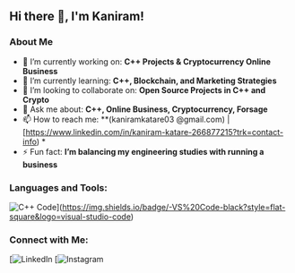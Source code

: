 ## Hi there 👋, I'm Kaniram!

### About Me
- 🔭 I’m currently working on: **C++ Projects & Cryptocurrency Online Business**
- 🌱 I’m currently learning: **C++, Blockchain, and Marketing Strategies**
- 👯 I’m looking to collaborate on: **Open Source Projects in C++ and Crypto**
- 💬 Ask me about: **C++, Online Business, Cryptocurrency, Forsage**
- 📫 How to reach me: **(kaniramkatare03 @gmail.com) | [https://www.linkedin.com/in/kaniram-katare-266877215?trk=contact-info)  *
- ⚡ Fun fact: **I’m balancing my engineering studies with running a business**



### Languages and Tools:
![C++](https://img.shields.io/badge/-C++-black?style=flat-square&logo=cplusplus)
 Code](https://img.shields.io/badge/-VS%20Code-black?style=flat-square&logo=visual-studio-code)

### Connect with Me:
[![LinkedIn](https://www.linkedin.com/in/kaniram-katare-266877215?trk=contact-info)
[![Instagram]( https://www.instagram.com/digitalkaniram?igsh=emtlbHNjY3d0enUw)

